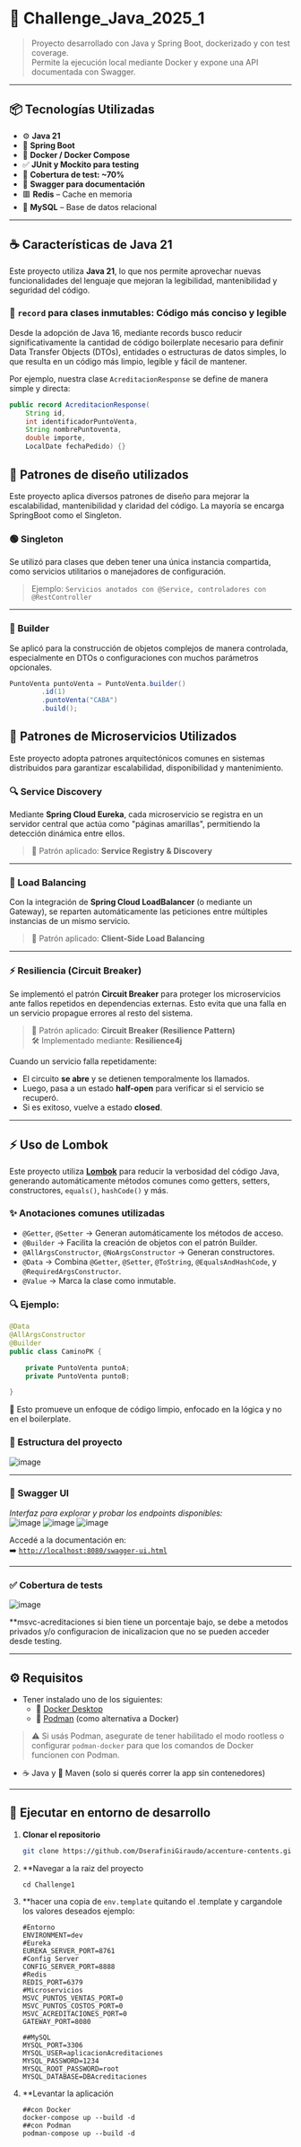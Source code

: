 # 🧠 Challenge_Java_2025_1

> Proyecto desarrollado con Java y Spring Boot, dockerizado y con test coverage.  
> Permite la ejecución local mediante Docker y expone una API documentada con Swagger.

---

## 📦 Tecnologías Utilizadas

- ⚙️ **Java 21**
- 🌱 **Spring Boot**
- 🐳 **Docker / Docker Compose**
- ✅ **JUnit y Mockito para testing**
- 🧪 **Cobertura de test: ~70%**
- 🧾 **Swagger para documentación**
- 🟥 **Redis** – Cache en memoria
- 🐬 **MySQL** – Base de datos relacional
---

## ☕️ Características de Java 21

Este proyecto utiliza **Java 21**, lo que nos permite aprovechar nuevas funcionalidades del lenguaje que mejoran la legibilidad, mantenibilidad y seguridad del código.

### 🔹 `record` para clases inmutables: Código más conciso y legible

Desde la adopción de Java 16, mediante records busco reducir significativamente la cantidad de código boilerplate necesario para definir Data Transfer Objects (DTOs), entidades o estructuras de datos simples, lo que resulta en un código más limpio, legible y fácil de mantener.

Por ejemplo, nuestra clase `AcreditacionResponse` se define de manera simple y directa:

```java
public record AcreditacionResponse(
    String id,
    int identificadorPuntoVenta,
    String nombrePuntoventa,
    double importe,
    LocalDate fechaPedido) {}
```

## 🧩 Patrones de diseño utilizados

Este proyecto aplica diversos patrones de diseño para mejorar la escalabilidad, mantenibilidad y claridad del código. La mayoría se encarga SpringBoot como el Singleton.

### 🟢 Singleton
Se utilizó para clases que deben tener una única instancia compartida, como servicios utilitarios o manejadores de configuración.

> Ejemplo: `Servicios anotados con @Service, controladores con @RestController`

---

### 🧱 Builder
Se aplicó para la construcción de objetos complejos de manera controlada, especialmente en DTOs o configuraciones con muchos parámetros opcionales.

```java
PuntoVenta puntoVenta = PuntoVenta.builder()
        .id(1)
        .puntoVenta("CABA")
        .build();
```

## 🧱 Patrones de Microservicios Utilizados

Este proyecto adopta patrones arquitectónicos comunes en sistemas distribuidos para garantizar escalabilidad, disponibilidad y mantenimiento.

### 🔍 Service Discovery
Mediante **Spring Cloud Eureka**, cada microservicio se registra en un servidor central que actúa como "páginas amarillas", permitiendo la detección dinámica entre ellos.

> 📌 Patrón aplicado: **Service Registry & Discovery**

---

### 🧭 Load Balancing
Con la integración de **Spring Cloud LoadBalancer** (o mediante un Gateway), se reparten automáticamente las peticiones entre múltiples instancias de un mismo servicio.

> 📌 Patrón aplicado: **Client-Side Load Balancing**

---

### ⚡ Resiliencia (Circuit Breaker)

Se implementó el patrón **Circuit Breaker** para proteger los microservicios ante fallos repetidos en dependencias externas. Esto evita que una falla en un servicio propague errores al resto del sistema.

> 📌 Patrón aplicado: **Circuit Breaker (Resilience Pattern)**  
> 🛠️ Implementado mediante: **Resilience4j**

Cuando un servicio falla repetidamente:
- El circuito **se abre** y se detienen temporalmente los llamados.
- Luego, pasa a un estado **half-open** para verificar si el servicio se recuperó.
- Si es exitoso, vuelve a estado **closed**.

---

## ⚡ Uso de Lombok

Este proyecto utiliza [**Lombok**](https://projectlombok.org/) para reducir la verbosidad del código Java, generando automáticamente métodos comunes como getters, setters, constructores, `equals()`, `hashCode()` y más.

### ✨ Anotaciones comunes utilizadas

- `@Getter`, `@Setter` → Generan automáticamente los métodos de acceso.
- `@Builder` → Facilita la creación de objetos con el patrón Builder.
- `@AllArgsConstructor`, `@NoArgsConstructor` → Generan constructores.
- `@Data` → Combina `@Getter`, `@Setter`, `@ToString`, `@EqualsAndHashCode`, y `@RequiredArgsConstructor`.
- `@Value` → Marca la clase como inmutable.

### 🔍 Ejemplo:

```java
@Data
@AllArgsConstructor
@Builder
public class CaminoPK {

    private PuntoVenta puntoA;
    private PuntoVenta puntoB;

}
```

🧼 Esto promueve un enfoque de código limpio, enfocado en la lógica y no en el boilerplate.

### 📂 Estructura del proyecto

![image](https://github.com/user-attachments/assets/1dc52c8e-eedd-4829-ac07-fb7654c318c0)
 
---

### 📘 Swagger UI

_Interfaz para explorar y probar los endpoints disponibles:_  
![image](https://github.com/user-attachments/assets/c4e2aa5f-b839-49bc-8535-f722cec4930a)
![image](https://github.com/user-attachments/assets/0cb33a1c-5896-4139-82bf-2c68d9731a44)
![image](https://github.com/user-attachments/assets/b3354ab7-14f8-4892-95d1-879d8faa947d)


Accedé a la documentación en:  
➡️ [`http://localhost:8080/swagger-ui.html`](http://localhost:8080/swagger-ui.html)

---

### ✅ Cobertura de tests

![image](https://github.com/user-attachments/assets/adc47106-5ce5-40ec-9ae6-d5d5ceba3759)

**msvc-acreditaciones si bien tiene un porcentaje bajo, se debe a metodos privados y/o configuracion de inicalizacion que no se pueden acceder desde testing.

---

## ⚙️ Requisitos

- Tener instalado uno de los siguientes:
  - 🐳 [Docker Desktop](https://www.docker.com/products/docker-desktop/)
  - 🧪 [Podman](https://podman.io/) (como alternativa a Docker)
  
> ⚠️ Si usás Podman, asegurate de tener habilitado el modo rootless o configurar `podman-docker` para que los comandos de Docker funcionen con Podman.

- ☕ Java y 🧰 Maven (solo si querés correr la app sin contenedores)

---

## 🚀 Ejecutar en entorno de desarrollo

1. **Clonar el repositorio**

   ```bash
   git clone https://github.com/DserafiniGiraudo/accenture-contents.git
   ```
2. **Navegar a la raiz del proyecto
   ```
   cd Challenge1
   ```
3. **hacer una copia de ```env.template``` quitando el .template y cargandole los valores deseados ejemplo:
    ```
    #Entorno
    ENVIRONMENT=dev
    #Eureka
    EUREKA_SERVER_PORT=8761
    #Config Server
    CONFIG_SERVER_PORT=8888
    #Redis
    REDIS_PORT=6379
    #Microservicios
    MSVC_PUNTOS_VENTAS_PORT=0
    MSVC_PUNTOS_COSTOS_PORT=0
    MSVC_ACREDITACIONES_PORT=0
    GATEWAY_PORT=8080
    
    ##MySQL
    MYSQL_PORT=3306
    MYSQL_USER=aplicacionAcreditaciones
    MYSQL_PASSWORD=1234
    MYSQL_ROOT_PASSWORD=root
    MYSQL_DATABASE=DBAcreditaciones
    ```
5. **Levantar la aplicación
   ```
   ##con Docker
   docker-compose up --build -d
   ##con Podman
   podman-compose up --build -d
   ```

